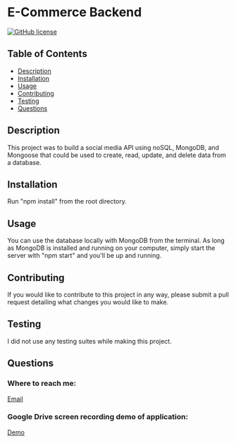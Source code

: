 # E-Commerce Backend
  [![GitHub license](https://img.shields.io/badge/license-MIT-blue)](https://opensource.org/licenses/MIT)

  ## Table of Contents
  * [Description](#description)
  * [Installation](#installation)
  * [Usage](#usage)
  * [Contributing](#contributing)
  * [Testing](#testing)
  * [Questions](#questions)
  
  ## Description

  This project was to build a social media API using noSQL, MongoDB, and Mongoose that could be used to create, read, update, and delete data from a database.

  ## Installation

  Run "npm install" from the root directory.
  
  ## Usage
  You can use the database locally with MongoDB from the terminal. As long as MongoDB is installed and running on your computer, simply start the server with "npm start" and you'll be up and running.
  
  ## Contributing

  If you would like to contribute to this project in any way, please submit a pull request detailing what changes you would like to make.

  ## Testing

  I did not use any testing suites while making this project.

  ## Questions

  ### Where to reach me:
  [Email](mailto:bleakneyb@gmail.com)
  
  ### Google Drive screen recording demo of application:
  [Demo](https://drive.google.com/file/d/1NWV0iKn8-RGSTOZ23GvxVAZ9DlHRqhUH/view)